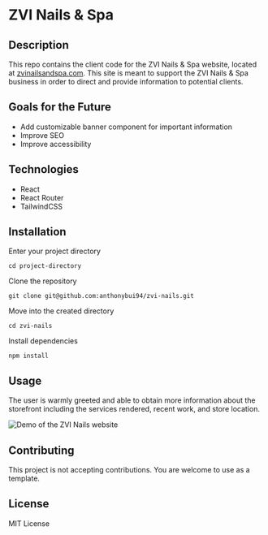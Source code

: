 # ZVI Nails & Spa

## Description

This repo contains the client code for the ZVI Nails & Spa website, located at [zvinailsandspa.com](https://www.zvinailsandspa.com/). This site is meant to support the ZVI Nails & Spa business in order to direct and provide information to potential clients. 

## Goals for the Future

- Add customizable banner component for important information
- Improve SEO
- Improve accessibility 

## Technologies

- React
- React Router
- TailwindCSS

## Installation

Enter your project directory

`cd project-directory`

Clone the repository

`git clone git@github.com:anthonybui94/zvi-nails.git`

Move into the created directory

`cd zvi-nails`

Install dependencies

`npm install`

## Usage

The user is warmly greeted and able to obtain more information about the storefront including the services rendered, recent work, and store location.

![Demo of the ZVI Nails website](https://media.giphy.com/media/cs3cxCg3croykPFDJy/giphy.gif)

## Contributing

This project is not accepting contributions. You are welcome to use as a template.

## License

MIT License
